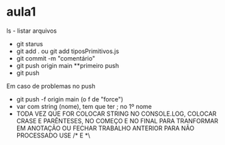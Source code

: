 # aula1
ls - listar arquivos

- git starus
- git add . ou git add tiposPrimitivos.js
- git commit -m "comentário"
- git push origin main **primeiro push
- git push


Em caso de problemas no push 
- git push -f origin main (o f de "force")
- var com string (nome), tem que ter ; no 1º nome
- TODA VEZ QUE FOR COLOCAR STRING NO CONSOLE.LOG, COLOCAR CRASE E PARÊNTESES, NO COMEÇO E NO FINAL
PARA TRANFORMAR EM ANOTAÇÃO OU FECHAR TRABALHO ANTERIOR PARA NÃO PROCESSADO USE /* E *\
